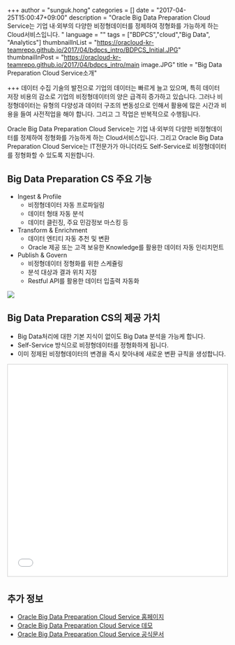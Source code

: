 +++
author = "sunguk.hong"
categories = []
date = "2017-04-25T15:00:47+09:00"
description = "Oracle Big Data Preparation Cloud Service는 기업 내·외부의 다양한 비정형데이터를 정제하여 정형화를 가능하게 하는 Cloud서비스입니다. "
language = ""
tags = ["BDPCS","cloud","Big Data", "Analytics"]
thumbnailInList = "https://oracloud-kr-teamrepo.github.io/2017/04/bdpcs_intro/BDPCS_Initial.JPG"
thumbnailInPost = "https://oracloud-kr-teamrepo.github.io/2017/04/bdpcs_intro/main image.JPG"
title = "Big Data Preparation Cloud Service소개"

+++
데이터 수집 기술의 발전으로 기업의 데이터는 빠르게 늘고 있으며, 특히 데이터 저장 비용의 감소로 기업의 비정형데이터의 양은 급격히 증가하고 있습니다.
그러나 비정형데이터는 유형의 다양성과 데이터 구조의 변동성으로 인해서 활용에 많은 시간과 비용을 들여 사전적업을 해야 합니다. 그리고 그 작업은 반복적으로 수행됩니다.

Oracle Big Data Preparation Cloud Service는 기업 내·외부의 다양한 비정형데이터를 정제하여 정형화를 가능하게 하는 Cloud서비스입니다. 
그리고 Oracle Big Data Preparation Cloud Service는 IT전문가가 아니더라도 Self-Service로 비정형데이터를 정형화할 수 있도록 지원합니다.





## Big Data Preparation CS 주요 기능
- Ingest & Profile
    + 비정형데이터 자동 프로파일링
	+ 데이터 형태 자동 분석 
	+ 데이터 클린징, 주요 민감정보 마스킹 등
- Transform & Enrichment
    + 데이터 엔티티 자동 추천 및 변환
	+ Oracle 제공 또는 고객 보유한 Knowledge를 활용한 데이터 자동 인리치먼트
- Publish & Govern
    + 비정형데이터 정형화를 위한 스케쥴링
	+ 분석 대상과 결과 위치 지정
	+ Restful API를 활용한 데이터 입출력 자동화
		
	
![](https://oracloud-kr-teamrepo.github.io/2017/04/bdpcs_intro/bdpcd_function.JPG)	

## Big Data Preparation CS의 제공 가치
- Big Data처리에 대한 기본 지식이 없이도 Big Data 분석을 가능케 합니다.
- Self-Service 방식으로 비정형데이터를 정형화하게 됩니다.
- 이미 정제된 비정형데이터의 변경을 즉시 찾아내에 새로운 변환 규칙을 생성합니다.


<iframe src="//www.slideshare.net/slideshow/embed_code/key/pLva2rFYGOWMgt" width="595" height="485" frameborder="0" marginwidth="0" marginheight="0" scrolling="no" style="border:1px solid #CCC; border-width:1px; margin-bottom:5px; max-width: 100%;" allowfullscreen> </iframe> <div style="margin-bottom:5px">

## 추가 정보

- [Oracle Big Data Preparation Cloud Service 홈페이지](https://cloud.oracle.com/en_US/big-data-preparation)
- [Oracle Big Data Preparation Cloud Service 데모](https://www.youtube.com/watch?v=h3lht_ZKUrU)
- [Oracle Big Data Preparation Cloud Service 공식문서](http://docs.oracle.com/en/cloud/paas/big-data-prep-cloud/index.html)
